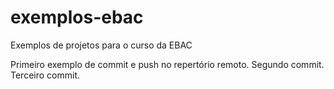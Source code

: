 # exemplos-ebac
Exemplos de projetos para o curso da EBAC

Primeiro exemplo de commit e push no repertório remoto.
Segundo commit.
Terceiro commit.
